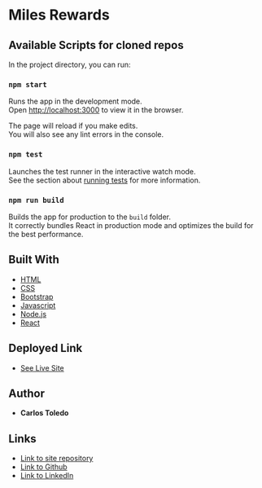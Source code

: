 # Miles Rewards


## Available Scripts for cloned repos

In the project directory, you can run:

### `npm start`

Runs the app in the development mode.<br />
Open [http://localhost:3000](http://localhost:3000) to view it in the browser.

The page will reload if you make edits.<br />
You will also see any lint errors in the console.

### `npm test`

Launches the test runner in the interactive watch mode.<br />
See the section about [running tests](https://facebook.github.io/create-react-app/docs/running-tests) for more information.

### `npm run build`

Builds the app for production to the `build` folder.<br />
It correctly bundles React in production mode and optimizes the build for the best performance.

## Built With

* [HTML](https://developer.mozilla.org/en-US/docs/Web/HTML)
* [CSS](https://developer.mozilla.org/en-US/docs/Web/CSS)
* [Bootstrap](https://getbootstrap.com/)
* [Javascript](https://www.javascript.com/)
* [Node.js](https://nodejs.org/en/)
* [React](https://reactjs.org/)



## Deployed Link

* [See Live Site]()

## Author

 * **Carlos Toledo** 

## Links

- [Link to site repository](https://github.com/kqarlos/miles-rewards)
- [Link to Github](https://www.github.com/kqarlos)
- [Link to LinkedIn](https://www.linkedin.com/in/carlos-toledo415/)

